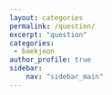 ```yaml
---
layout: categories
permalink: /question/
excerpt: "question"
categories:
 - baekjoon
author_profile: true
sidebar:
    nav: "sidebar_main"
---
```

